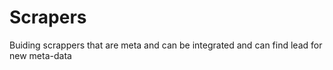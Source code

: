 # Scrapers
Buiding scrappers that are meta and can be integrated and can find lead for new meta-data

